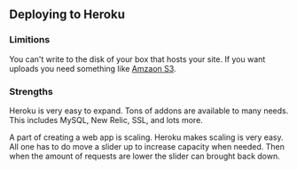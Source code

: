 ## Deploying to Heroku

### Limitions

You can't write to the disk of your box that hosts your site. If you want uploads you need something like [Amzaon S3](http://aws.amazon.com/s3/).


### Strengths

Heroku is very easy to expand. Tons of addons are available to many needs. This includes MySQL, New Relic, SSL, and lots more.

A part of creating a web app is scaling. Heroku makes scaling is very easy. All one has to do move a slider up to increase capacity when needed. Then when the amount of requests are lower the slider can brought back down.